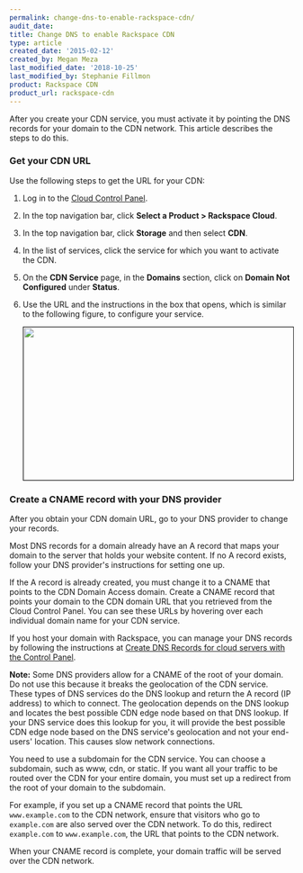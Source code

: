 ```yaml
---
permalink: change-dns-to-enable-rackspace-cdn/
audit_date:
title: Change DNS to enable Rackspace CDN
type: article
created_date: '2015-02-12'
created_by: Megan Meza
last_modified_date: '2018-10-25'
last_modified_by: Stephanie Fillmon
product: Rackspace CDN
product_url: rackspace-cdn
---
```


After you create your CDN service, you must activate it by pointing the DNS records for your domain to the CDN network. This article describes the steps to do this.

### Get your CDN URL

Use the following steps to get the URL for your CDN:

1. Log in to the [Cloud Control Panel](https://login.rackspace.com).
2. In the top navigation bar, click **Select a Product > Rackspace Cloud**.
3. In the top navigation bar, click **Storage** and then select **CDN**.
4. In the list of services, click the service for which you want to activate the CDN.
5. On the **CDN Service** page, in the **Domains** section, click on **Domain Not Configured** under **Status**.
6. Use the URL and the instructions in the box that opens, which is similar to the following figure, to configure your service.

   <img src="{% asset_path rackspace-cdn/change-dns-to-enable-rackspace-cdn/Screen%20Shot%202015-12-16%20at%204.56.08%20PM.png %}" width="531" height="272" alt="" border="1"  />

### Create a CNAME record with your DNS provider

After you obtain your CDN domain URL, go to your DNS provider to change your records.

Most DNS records for a domain already have an A record that maps your domain to the server that holds your website content. If no A record exists, follow your DNS provider's instructions for setting one up.

If the A record is already created, you must change it to a CNAME that points to the CDN Domain Access domain. Create a CNAME record that points your domain to the CDN domain URL that you retrieved from the Cloud Control Panel. You can see these URLs by hovering over each individual domain name for your CDN service.

If you host your domain with Rackspace, you can manage your DNS records by following the instructions at [Create DNS Records for cloud servers with the Control Panel](/how-to/create-dns-records-for-cloud-servers-with-the-control-panel).

**Note:** Some DNS providers allow for a CNAME of the root of your domain. Do not use this because it breaks the geolocation of the CDN service. These types of DNS services do the DNS lookup and return the A record (IP address) to which to connect. The geolocation depends on the DNS lookup and locates the best possible CDN edge node based on that DNS lookup. If your DNS service does this lookup for you, it will provide the best possible CDN edge node based on the DNS service's geolocation and not your end-users' location. This causes slow network connections.

You need to use a subdomain for the CDN service. You can choose a subdomain, such as www, cdn, or static. If you want all your traffic to be routed over the CDN for your entire domain, you must set up a redirect from the root of your domain to the subdomain.

For example, if you set up a CNAME record that points the URL `www.example.com` to the CDN network, ensure that visitors who go to `example.com` are also served over the CDN network. To do this, redirect `example.com` to `www.example.com`, the URL that points to the CDN network.

When your CNAME record is complete, your domain traffic will be served over the CDN network.
